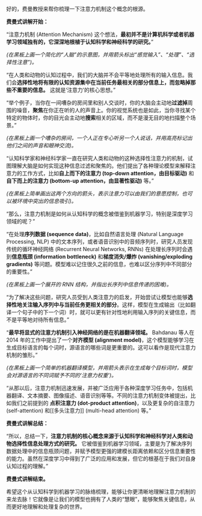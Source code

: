 好的，费曼教授来帮你梳理一下注意力机制这个概念的根源。

**费曼式讲解开始：**

“注意力机制 (Attention Mechanism) 这个想法，**最初并不是计算机科学或者机器学习领域独有的，它深深地根植于认知科学和神经科学的研究。**”

_(在黑板上画一个简化的“人脑”的示意图，并用箭头标出“感觉输入”、“处理”、“选择性注意”)。_

“在人类和动物的认知过程中，我们的大脑并不会平等地处理所有的输入信息。我们会**选择性地将有限的认知资源集中在当前任务最相关的部分信息上，而忽略掉那些不重要的信息。** 这就是‘注意力’的核心思想。”

“举个例子，当你在一间嘈杂的房间里和别人交谈时，你的大脑会主动地**过滤掉**周围的噪音，**聚焦**在你正在听的人的声音上。你的视觉系统也是如此，当你寻找某个特定的物体时，你的目光会主动地**搜索**相关的区域，而不是漫无目的地扫描整个场景。”

_(在黑板上画一个嘈杂的房间，一个人正在专心听另一个人说话，并用高亮标记出他们之间的声音和眼神交流)。_

“认知科学家和神经科学家一直在研究人类和动物的这种选择性注意力的机制，试图理解大脑是如何实现这种信息过滤和聚焦的。他们提出了各种理论模型来解释注意力的工作方式，比如**自上而下的注意力 (top-down attention，由目标驱动)** 和 **自下而上的注意力 (bottom-up attention，由显著性驱动)** 等。”

_(在黑板上简单画出这两个方向的箭头，表示注意力可以由我们的意愿控制，也可以被环境中突出的信息吸引)。_

“那么，注意力机制是如何从认知科学的概念被借鉴到机器学习，特别是深度学习领域的呢？”

“在处理**序列数据 (sequence data)**，比如自然语言处理 (Natural Language Processing, NLP) 中的文本序列，或者语音识别中的音频序列时，研究人员发现传统的循环神经网络 (Recurrent Neural Networks, RNNs) 在处理长序列时会遇到**信息瓶颈 (information bottleneck)** 和**梯度消失/爆炸 (vanishing/exploding gradients)** 等问题。模型难以记住很久之前的信息，也难以区分序列中不同部分的重要性。”

_(在黑板上画一个展开的 RNN 结构，并指出长序列中信息传递的困难)。_

“为了解决这些问题，研究人员受到人类注意力的启发，开始尝试让模型也能够**选择性地关注输入序列中与当前任务更相关的部分**。这样，模型在生成输出（比如翻译一个句子中的下一个词）时，就可以更有针对性地利用输入序列的关键信息，而不是平等地对待所有信息。”

“**最早将显式的注意力机制引入神经网络的是在机器翻译领域。** Bahdanau 等人在 2014 年的工作中提出了一个**对齐模型 (alignment model)**，这个模型能够学习在生成目标语言的每个词时，源语言的哪些词是更重要的。这可以看作是现代注意力机制的雏形。”

_(在黑板上画一个简单的机器翻译模型，并用箭头表示在生成每个目标词时，模型会对源语言的不同词赋予不同的‘注意力权重’)。_

“从那以后，注意力机制迅速发展，并被广泛应用于各种深度学习任务中，包括机器翻译、文本摘要、图像描述、语音识别等等。不同的注意力机制变体被提出，比如我们之前提到的 **点积注意力 (dot-product attention)**，以及更复杂的自注意力 (self-attention) 和[[多头注意力]] (multi-head attention) 等。”

**费曼式讲解总结：**

“所以，总结一下，**注意力机制的核心概念来源于认知科学和神经科学对人类和动物选择性信息处理方式的研究。** 它被借鉴到机器学习领域，主要是为了解决序列数据处理中的信息瓶颈问题，并赋予模型更强的建模长距离依赖和区分信息重要性的能力。虽然在深度学习中得到了广泛的应用和发展，但它的根基在于我们对自身认知过程的理解。”

**费曼式讲解结束。**

希望这个从认知科学到机器学习的脉络梳理，能够让你更清晰地理解注意力机制的来龙去脉！它就像是让我们的模型也拥有了人类的“慧眼”，能够聚焦关键信息，从而更好地理解和处理复杂的世界。